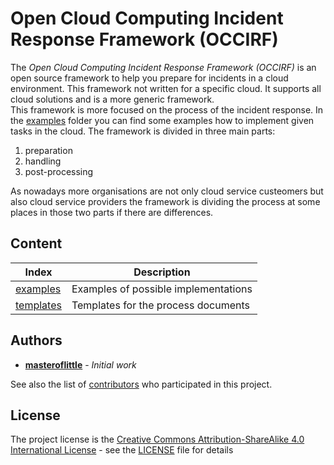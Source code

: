 # Open Cloud Computing Incident Response Framework (OCCIRF)
The *Open Cloud Computing Incident Response Framework (OCCIRF)* is an open source framework to help you prepare for
incidents in a cloud environment. This framework not written for a specific cloud. It supports all cloud solutions and
is a more generic framework.  
This framework is more focused on the process of the incident response. In the [examples](examples) folder you can find 
some examples how to implement given tasks in the cloud. The framework is divided in three main parts:
1. preparation
2. handling
3. post-processing

As nowadays more organisations are not only cloud service custeomers but also cloud service providers the framework is 
dividing the process at some places in those two parts if there are differences.


## Content
|Index | Description |
|----- | ----------- |
|[examples](examples) | Examples of possible implementations|
|[templates](templates) | Templates for the process documents|


## Authors

* **[masteroflittle](https://github.com/masteroflittle)** - *Initial work*

See also the list of [contributors](https://github.com/masteroflittle/OpenCloudComputingIncidentResponseFramework/contributors) who participated in this project.

## License

The project license is the [Creative Commons Attribution-ShareAlike 4.0 International License](http://creativecommons.org/licenses/by-sa/4.0/) - see the [LICENSE](LICENSE.md) file for details